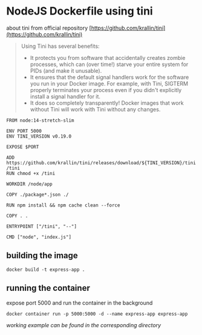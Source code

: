 # NodeJS Dockerfile using tini

about tini from official repository [https://github.com/krallin/tini](https://github.com/krallin/tini)

> Using Tini has several benefits:
>
> -   It protects you from software that accidentally creates zombie processes, which can (over time!) starve your entire system for PIDs (and make it unusable).
> -   It ensures that the default signal handlers work for the software you run in your Docker image. For example, with Tini, SIGTERM properly terminates your process even if you didn't explicitly install a signal handler for it.
> -   It does so completely transparently! Docker images that work without Tini will work with Tini without any changes.

```
FROM node:14-stretch-slim

ENV PORT 5000
ENV TINI_VERSION v0.19.0

EXPOSE $PORT

ADD https://github.com/krallin/tini/releases/download/${TINI_VERSION}/tini /tini
RUN chmod +x /tini

WORKDIR /node/app

COPY ./package*.json ./

RUN npm install && npm cache clean --force

COPY . .

ENTRYPOINT ["/tini", "--"]

CMD ["node", "index.js"]
```

## building the image

```
docker build -t express-app .
```

## running the container

expose port 5000 and run the container in the background

```
docker container run -p 5000:5000 -d --name express-app express-app
```

_working example can be found in the corresponding directory_
